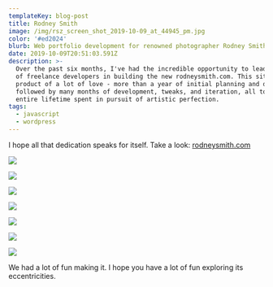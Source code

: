 ```yaml
---
templateKey: blog-post
title: Rodney Smith
image: /img/rsz_screen_shot_2019-10-09_at_44945_pm.jpg
color: '#ed2024'
blurb: Web portfolio development for renowned photographer Rodney Smith
date: 2019-10-09T20:51:03.591Z
description: >-
  Over the past six months, I've had the incredible opportunity to lead a team
  of freelance developers in building the new rodneysmith.com. This site is the
  product of a lot of love - more than a year of initial planning and design
  followed by many months of development, tweaks, and iteration, all to honor an
  entire lifetime spent in pursuit of artistic perfection.
tags:
  - javascript
  - wordpress
---
```

I hope all that dedication speaks for itself. Take a look: [rodneysmith.com](https://rodneysmith.com)

![](/img/screen-shot-2019-10-09-at-4.49.45-pm.jpg)

![](/img/screen-shot-2019-10-09-at-6.18.00-pm.jpg)

![](/img/screen-shot-2019-10-09-at-6.18.45-pm.jpg)

![](/img/screen-shot-2019-10-09-at-6.19.19-pm.jpg)

![](/img/screen-shot-2019-10-09-at-6.20.12-pm.jpg)

![](/img/screen-shot-2019-10-09-at-6.20.26-pm.jpg)

![](/img/screen-shot-2019-10-09-at-6.20.02-pm.jpg)

We had a lot of fun making it. I hope you have a lot of fun exploring its eccentricities.
